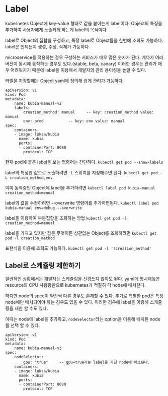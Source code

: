 # Label
kubernetes Object에 key-value 형태로 값을 붙이는게 label이다.
Object의 특징을 추가하여 사용자에게 노출되게 하는게 label의 목적이다.

label로 Object의 집합을 구성하고, 특정 label로 Object들을 한번에 조회도 가능하다.
label은 언제든지 생성, 수정, 삭제가 가능하다.

microservice를 적용하는 경우 구성하는 서비스가 매우 많은 숫자가 된다.
게다가 여러 버전이 동시에 동작하는 경우도 있다.(stable, beta, canary)
이러한 경우는 관리가 매우 어려워지기 때문에 label을 이용해서 개발자의 관리 용이성을 높일 수 있다.

라벨을 지정할때는 Object yaml에 정의해 쉽게 관리가 가능하다.

```
apiVersion: v1
kind: Pod
metadata:
	name: kubia-manual-v2
    labels: 
    	creation_method: manual		-- key: creation_method value: manual
        env: prod			-- key: env value: manual
spec:
	containers:
    - image: luksa/kubia
      name: kubia
      ports:
      - containerPort: 8080
        protocol: TCP
```

현재 pod에 붙은 label을 보는 명령어는 간단하다.
```kubectl get pod --show-labels```

label의 특정한 값으로 노출하려면 -L 스위치를 지정해주면 된다.
```kubectl get pod -L creation_method,env```

이미 동작중인 Object에 label을 추가하려면
```kubectl label pod kubia-manual creation_method=menual```

label의 값을 수정하려면 --overwrite 명령어를 추가하면된다.
```kubectl label pod kubia-manual env=debug --overwrite```

label을 이용하여 부분집합을 조회하는 방법
```kubectl get pod -l creation_method=manual```

label을 가지고 있지만 값은 무엇이든 상관없는 Object를 조회하려면
```kubectl get pod -l creation_method```

표현식을 이용해 조회도 가능하다.
```kubectl get pod -l '!creation_method'```

## Label로 스케쥴링 제한하기
일반적인 상황에서는 개발자는 스케쥴링을 신경쓰지 않아도 된다.
yaml에 명시해놓은 resource와 CPU 사용량만으로 kubernetes가 적절히 각 node에 배치한다.

하지만 node의 spce이 약간씩 다른 경우도 존재할 수 있다.
추가로 특별한 pod은 특정 node에만 배치되어야 하는 경우도 있을 수 있다.
이러한 경우에 label을 이용해 스케쥴링을 제한 할 수도 있다.

이때는 node에 label을 추가하고, `nodeSelector`라는 option을 이용해 배치된 node를 선택 할 수 있다.

```
apiVersion: v1
kind: Pod
metadata:
	name: kubia-manual-v3
spec:
	nodeSelector:
    	gpu: "true"		-- gpu=true라는 label을 가진 node에 배포된다.
	containers:
    - image: luksa/kubia
      name: kubia
      ports:
      - containerPort: 8080
        protocol: TCP
```